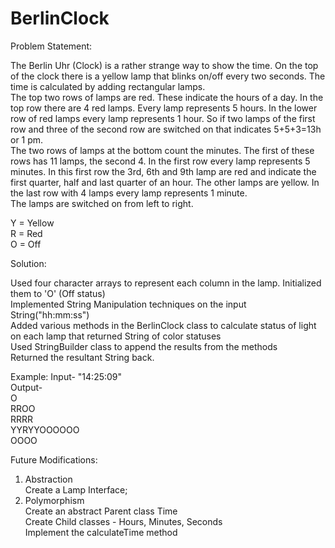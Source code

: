 # BerlinClock

Problem Statement:

The Berlin Uhr (Clock) is a rather strange way to show the time. 
On the top of the clock there is a yellow lamp that blinks on/off every two seconds. 
The time is calculated by adding rectangular lamps.
<br />
The top two rows of lamps are red. These indicate the hours of a day. 
In the top row there are 4 red lamps. Every lamp represents 5 hours. 
In the lower row of red lamps every lamp represents 1 hour. 
So if two lamps of the first row and three of the second row are switched on that indicates 5+5+3=13h or 1 pm.
<br />
The two rows of lamps at the bottom count the minutes. The first of these rows has 11 lamps, the second 4.
In the first row every lamp represents 5 minutes.
In this first row the 3rd, 6th and 9th lamp are red and indicate the first quarter, half and last quarter of an hour.
The other lamps are yellow. In the last row with 4 lamps every lamp represents 1 minute.
<br />
The lamps are switched on from left to right.

Y = Yellow <br />
R = Red <br />
O = Off

Solution:

Used four character arrays to represent each column in the lamp. Initialized them to 'O' (Off status)<br />
Implemented String Manipulation techniques on the input String("hh:mm:ss")<br />
Added various methods in the BerlinClock class to calculate status of light on each lamp that returned String of color statuses<br />
Used StringBuilder class to append the results from the methods<br />
Returned the resultant String back.

Example: 
Input- "14:25:09" <br />
Output- <br />
O <br />
RROO <br />
RRRR <br />
YYRYYOOOOOO <br />
OOOO


Future Modifications:
1. Abstraction<br />
  Create a Lamp Interface;<br />
2. Polymorphism<br />
  Create an abstract Parent class Time<br />
  Create Child classes - Hours, Minutes, Seconds<br />
  Implement the calculateTime method
